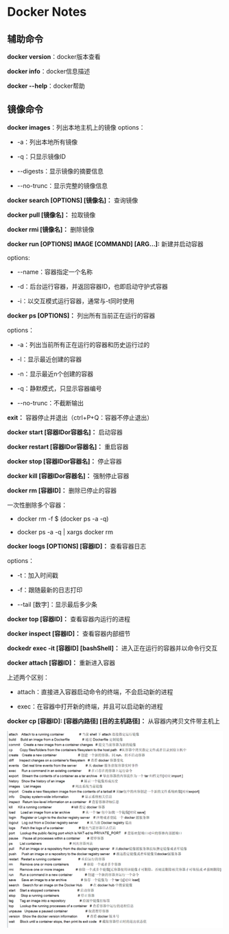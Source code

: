 # Docker Notes

## 辅助命令

**docker version**：docker版本查看

**docker info**：docker信息描述

**docker --help**：docker帮助

## 镜像命令

**docker images**：列出本地主机上的镜像
options：

- -a：列出本地所有镜像

- -q：只显示镜像ID

- --digests：显示镜像的摘要信息

- --no-trunc：显示完整的镜像信息 

**docker search [OPTIONS] [镜像名]：** 查询镜像

**docker pull [镜像名]：** 拉取镜像

**docker rmi [镜像名]：** 删除镜像

**docker run [OPTIONS] IMAGE [COMMAND] [ARG...]:** 新建并启动容器

options:

- --name：容器指定一个名称

- -d：后台运行容器，并返回容器ID，也即启动守护式容器

- -i：以交互模式运行容器，通常与-t同时使用

**docker ps [OPTIONS]：** 列出所有当前正在运行的容器

options：

- -a：列出当前所有正在运行的容器和历史运行过的

- -l：显示最近创建的容器

- -n：显示最近n个创建的容器

- -q：静默模式，只显示容器编号

- --no-trunc：不截断输出

**exit：** 容器停止并退出（ctrl+P+Q：容器不停止退出）

**docker start  [容器IDor容器名]：** 启动容器

**docker restart [容器IDor容器名]：** 重启容器

**docker stop [容器IDor容器名]：** 停止容器

**docker kill [容器IDor容器名]：** 强制停止容器

**docker rm [容器ID]：** 删除已停止的容器

一次性删除多个容器：

- docker rm -f $ (docker ps -a -q)

- docker ps -a -q | xargs docker rm

**docker loogs [OPTIONS] [容器ID]：** 查看容器日志

options：

- -t：加入时间戳

- -f：跟随最新的日志打印

- --tail [数字]：显示最后多少条

**docker top [容器ID]：** 查看容器内运行的进程

**docker inspect [容器ID]：** 查看容器内部细节

**dockedr exec -it [容器ID] [bashShell]：** 进入正在运行的容器并以命令行交互

**docker attach [容器ID]：** 重新进入容器

上述两个区别：

- attach：直接进入容器启动命令的终端，不会启动新的进程

- exec：在容器中打开新的终端，并且可以启动新的进程

**docker cp [容器ID]: [容器内路径] [目的主机路径]：** 从容器内拷贝文件带主机上

![20201003133051.png](..\Images\20201003133051.png)

